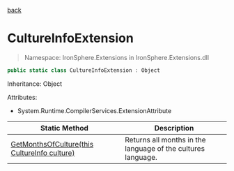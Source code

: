 ﻿[back](/IronSphere.Extensions/types)

# CultureInfoExtension

> Namespace: IronSphere.Extensions in  IronSphere.Extensions.dll



```csharp
public static class CultureInfoExtension : Object
```
Inheritance: Object



Attributes:
        
* System.Runtime.CompilerServices.ExtensionAttribute




| Static Method | Description |
| --- | --- |
| [GetMonthsOfCulture(this CultureInfo culture)](CultureInfoExtension_GetMonthsOfCulture(CultureInfo)) | Returns all months in the language of the cultures language. |
